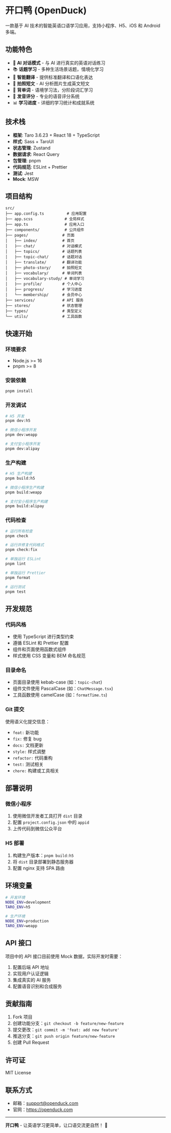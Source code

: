 # 开口鸭 (OpenDuck)

一款基于 AI 技术的智能英语口语学习应用，支持小程序、H5、iOS 和 Android 多端。

## 功能特色

- 🎯 **AI 对话模式** - 与 AI 进行真实的英语对话练习
- 📚 **话题学习** - 多种生活场景话题，情境化学习
- 🔄 **智能翻译** - 提供标准翻译和口语化表达
- 📸 **拍照短文** - AI 分析图片生成英文短文
- 📖 **背单词** - 语境学习法，分阶段词汇学习
- 🎤 **发音评分** - 专业的语音评分系统
- 📊 **学习进度** - 详细的学习统计和成就系统

## 技术栈

- **框架**: Taro 3.6.23 + React 18 + TypeScript
- **样式**: Sass + TaroUI
- **状态管理**: Zustand
- **数据请求**: React Query
- **包管理**: pnpm
- **代码规范**: ESLint + Prettier
- **测试**: Jest
- **Mock**: MSW

## 项目结构

```
src/
├── app.config.ts          # 应用配置
├── app.scss              # 全局样式
├── app.ts                # 应用入口
├── components/           # 公共组件
├── pages/               # 页面
│   ├── index/           # 首页
│   ├── chat/            # 对话模式
│   ├── topics/          # 话题列表
│   ├── topic-chat/      # 话题对话
│   ├── translate/       # 翻译功能
│   ├── photo-story/     # 拍照短文
│   ├── vocabulary/      # 单词列表
│   ├── vocabulary-study/ # 单词学习
│   ├── profile/         # 个人中心
│   ├── progress/        # 学习进度
│   └── membership/      # 会员中心
├── services/            # API 服务
├── stores/              # 状态管理
├── types/               # 类型定义
└── utils/               # 工具函数
```

## 快速开始

### 环境要求

- Node.js >= 16
- pnpm >= 8

### 安装依赖

```bash
pnpm install
```

### 开发调试

```bash
# H5 开发
pnpm dev:h5

# 微信小程序开发
pnpm dev:weapp

# 支付宝小程序开发
pnpm dev:alipay
```

### 生产构建

```bash
# H5 生产构建
pnpm build:h5

# 微信小程序生产构建
pnpm build:weapp

# 支付宝小程序生产构建
pnpm build:alipay
```

### 代码检查

```bash
# 运行所有检查
pnpm check

# 运行并修复代码格式
pnpm check:fix

# 单独运行 ESLint
pnpm lint

# 单独运行 Prettier
pnpm format

# 运行测试
pnpm test
```

## 开发规范

### 代码风格

- 使用 TypeScript 进行类型约束
- 遵循 ESLint 和 Prettier 配置
- 组件和页面使用函数式组件
- 样式使用 CSS 变量和 BEM 命名规范

### 目录命名

- 页面目录使用 kebab-case (如：`topic-chat`)
- 组件文件使用 PascalCase (如：`ChatMessage.tsx`)
- 工具函数使用 camelCase (如：`formatTime.ts`)

### Git 提交

使用语义化提交信息：

- `feat:` 新功能
- `fix:` 修复 bug
- `docs:` 文档更新
- `style:` 样式调整
- `refactor:` 代码重构
- `test:` 测试相关
- `chore:` 构建或工具相关

## 部署说明

### 微信小程序

1. 使用微信开发者工具打开 `dist` 目录
2. 配置 `project.config.json` 中的 `appid`
3. 上传代码到微信公众平台

### H5 部署

1. 构建生产版本：`pnpm build:h5`
2. 将 `dist` 目录部署到静态服务器
3. 配置 nginx 支持 SPA 路由

## 环境变量

```bash
# 开发环境
NODE_ENV=development
TARO_ENV=h5

# 生产环境
NODE_ENV=production
TARO_ENV=weapp
```

## API 接口

项目中的 API 接口目前使用 Mock 数据，实际开发时需要：

1. 配置后端 API 地址
2. 实现用户认证逻辑
3. 集成真实的 AI 服务
4. 配置语音识别和合成服务

## 贡献指南

1. Fork 项目
2. 创建功能分支：`git checkout -b feature/new-feature`
3. 提交更改：`git commit -m 'feat: add new feature'`
4. 推送分支：`git push origin feature/new-feature`
5. 创建 Pull Request

## 许可证

MIT License

## 联系方式

- 邮箱：support@openduck.com
- 官网：https://openduck.com

---

**开口鸭** - 让英语学习更简单，让口语交流更自然！ 🦆
